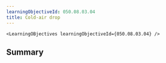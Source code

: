 ```yaml
---
learningObjectiveId: 050.08.03.04
title: Cold-air drop
---
```


```tsx eval
<LearningOBjectives learningObjectiveId={050.08.03.04} />
```

## Summary
